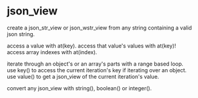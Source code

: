 # json_view
create a json_str_view or json_wstr_view from any string containing a valid json string.  
  
access a value with at(key). access that value's values with at(key)!  
access array indexes with at(index).  
  
iterate through an object's or an array's parts with a range based loop.  
use key() to access the current iteration's key if iterating over an object.  
use value() to get a json_view of the current iteration's value.  
  
convert any json_view with string(), boolean() or integer().  
